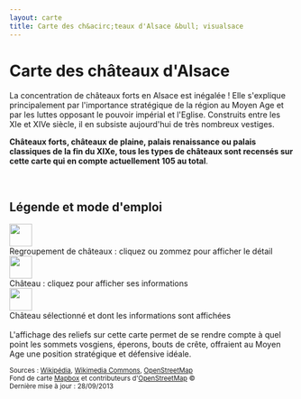 ```yaml
---
layout: carte
title: Carte des ch&acirc;teaux d'Alsace &bull; visualsace
---
```

# Carte des ch&acirc;teaux d'Alsace
La concentration de châteaux forts en Alsace est inégalée ! Elle s'explique principalement par l'importance stratégique de la région au Moyen Age et par les luttes opposant le pouvoir impérial et l'Eglise. Construits entre les XIe et XIVe siècle, il en subsiste aujourd'hui de très nombreux vestiges.   

**Châteaux forts, châteaux de plaine, palais renaissance ou palais classiques de la fin du XIXe, tous les types de châteaux sont recensés sur cette carte qui en compte actuellement 105 au total**.

<br/>

## Légende et mode d'emploi
<div class="row-fluid">
	<div class="span2"><img src="../img/cluster_big.png" alt="" style="height: 40px; width: 40px;"></div>
  	<div class="span10">Regroupement de châteaux : cliquez ou zommez pour afficher le détail</div>
</div>
<div class="row-fluid">
	<div class="span2"><img src="../img/marker.png" alt="" style="height: 40px; width: 40px;"></div>
  	<div class="span10">Château : cliquez pour afficher ses informations</div>
</div>
<div class="row-fluid">
	<div class="span2"><img src="../img/marker_selected.png" alt="" style="height: 40px; width: 40px;"></div>
  	<div class="span10">Château sélectionné et dont les informations sont affichées</div>
</div>

<br/>
L'affichage des reliefs sur cette carte permet de se rendre compte à quel point les sommets vosgiens, éperons, bouts de crête, offraient au Moyen Age une position stratégique et défensive idéale. 

<p class="muted"><small>Sources : <a href="http://www.wikipedia.org/" title="Wikipédia">Wikipédia</a>, <a href="http://commons.wikimedia.org/" title="Wikimedia Commons">Wikimedia Commons</a>, <a href="http://www.openstreetmap.org/" title="OpenStreetMap">OpenStreetMap</a><br>
Fond de carte <a href="https://www.mapbox.com/about/maps/" alt="Licence Mapbox">Mapbox</a> et contributeurs d'<a href="http://www.openstreetmap.org/copyright" alt="Copyright et Licence OpenStreetMap">OpenStreetMap</a> ©
<br/> 
Dernière mise à jour : 28/09/2013
</small></p>